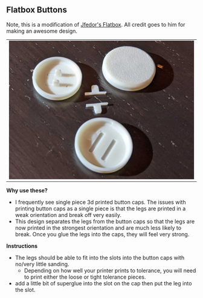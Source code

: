 Flatbox Buttons
-----------------
Note, this is a modification of [Jfedor's Flatbox](https://github.com/jfedor2/flatbox).  All credit goes to him for making an awesome design.  

<table width=100%>
<TR>
<TD width=100% align="center"><img src="images/buttons.jpg"></TD>
</TR>
</TABLE>

**Why use these?**
- I frequently see single piece 3d printed button caps.  The issues with printing button caps as a single piece is that the legs are printed in a weak orientation and break off very easily.  
- This design separates the legs from the button caps so that the legs are now printed in the strongest orientation and are much less likely to break.  Once you glue the legs into the caps, they will feel very strong.


**Instructions**
- The legs should be able to fit into the slots into the button caps with no/very little sanding.
  - Depending on how well your printer prints to tolerance, you will need to print either the loose or tight tolerance pieces.  
- add a little bit of superglue into the slot on the cap then put the leg into the slot.  
